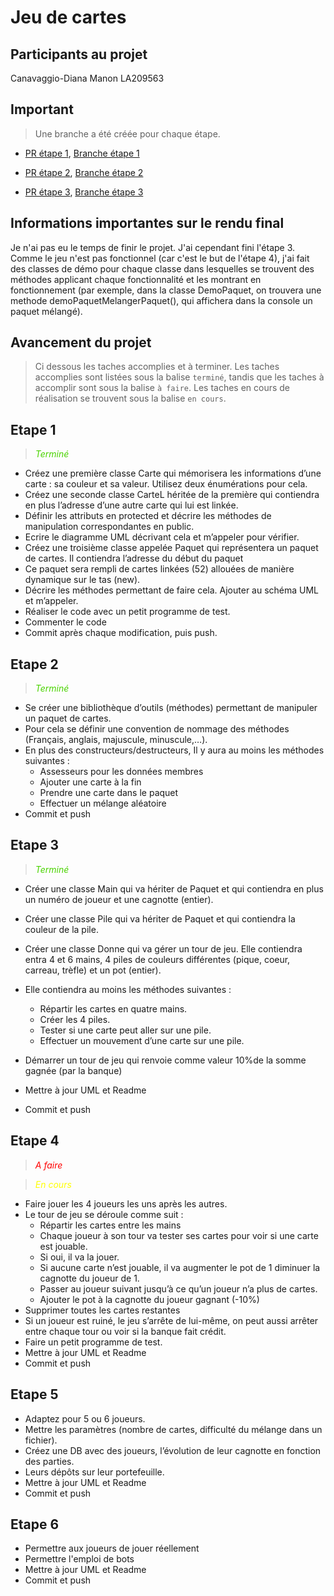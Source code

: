 # Jeu de cartes

## Participants au projet

Canavaggio-Diana Manon LA209563

## Important

> Une branche a été créée pour chaque étape.

- [PR étape 1](https://github.com/gosseyec/G2IleanaManon/pull/1), [Branche étape 1](https://github.com/gosseyec/G2IleanaManon/tree/etape1)

- [PR étape 2](https://github.com/gosseyec/G2IleanaManon/pull/2), [Branche étape 2](https://github.com/gosseyec/G2IleanaManon/tree/etape2)

- [PR étape 3](https://github.com/gosseyec/G2IleanaManon/pull/5), [Branche étape 3](https://github.com/gosseyec/G2IleanaManon/tree/etape3)

## Informations importantes sur le rendu final
Je n'ai pas eu le temps de finir le projet. J'ai cependant fini l'étape 3. Comme le jeu n'est pas fonctionnel (car c'est le but de l'étape 4), j'ai fait des classes de démo pour chaque classe dans lesquelles se trouvent des méthodes applicant chaque fonctionnalité et les montrant en fonctionnement (par exemple, dans la classe DemoPaquet, on trouvera une methode demoPaquetMelangerPaquet(), qui affichera dans la console un paquet mélangé).


## Avancement du projet

> Ci dessous les taches accomplies et à terminer. Les taches accomplies sont listées sous la balise `terminé`, tandis que les taches à accomplir sont sous la balise `à faire`.
Les taches en cours de réalisation se trouvent sous la balise `en cours`.

## Etape 1

> <i style="color:#4ad300">Terminé</i>

* Créez une première classe Carte qui mémorisera les informations d’une carte : sa couleur et sa valeur. Utilisez deux énumérations pour cela.
* Créez une seconde classe CarteL héritée de la première qui contiendra en plus l’adresse d’une autre carte qui lui est linkée.
* Définir les attributs en protected et décrire les méthodes de manipulation correspondantes en public.
* Ecrire le diagramme UML décrivant cela et m’appeler pour vérifier.
* Créez une troisième classe appelée Paquet qui représentera un paquet de cartes. Il contiendra l’adresse du début du paquet 
* Ce paquet sera rempli de cartes linkées (52) allouées de manière dynamique sur le tas (new).
* Décrire les méthodes permettant de faire cela. Ajouter au schéma UML et m’appeler.
* Réaliser le code avec un petit programme de test. 
* Commenter le code
* Commit après chaque modification, puis push.

## Etape 2

> <i style="color:#4ad300">Terminé</i>

* Se créer une bibliothèque d’outils (méthodes) permettant de manipuler un paquet de cartes.
* Pour cela se définir une convention de nommage des méthodes (Français, anglais, majuscule, minuscule,…).
* En plus des constructeurs/destructeurs, Il y aura au moins les méthodes suivantes : 
    -	Assesseurs pour les données membres
    -	Ajouter une carte à la fin
    -	Prendre une carte dans le paquet
    -	Effectuer un mélange aléatoire
* Commit et push

## Etape 3
> <i style="color:#4ad300">Terminé</i>

* Créer une classe Main qui va hériter de Paquet et qui contiendra en plus un numéro de joueur et une cagnotte (entier).
* Créer une classe Pile qui va hériter de Paquet et qui contiendra la couleur de la pile.
* Créer une classe Donne qui va gérer un tour de jeu. Elle contiendra entra 4 et 6 mains, 4 piles de couleurs différentes (pique, coeur, carreau, trèfle) et un pot (entier).

* Elle contiendra au moins les méthodes suivantes :
    - Répartir les cartes en quatre mains.
    - Créer les 4 piles.
    - Tester si une carte peut aller sur une pile.
    - Effectuer un mouvement d’une carte sur une pile.
* Démarrer un tour de jeu qui renvoie comme valeur 10%de la somme gagnée (par la banque)
* Mettre à jour UML et Readme
* Commit et push

## Etape 4

> <i style="color:red">A faire</i>

> <i style="color:yellow">En cours </i>

* Faire jouer les 4 joueurs les uns après les autres.
* Le tour de jeu se déroule comme suit :
    - Répartir les cartes entre les mains
    - Chaque joueur à son tour va tester ses cartes pour voir si une carte est jouable.
    - Si oui, il va la jouer.
    - Si aucune carte n’est jouable, il va augmenter le pot de 1 diminuer la cagnotte du joueur de 1.
    - Passer au joueur suivant jusqu’à ce qu’un joueur n’a plus de cartes.
    - Ajouter le pot à la cagnotte du joueur gagnant (-10%)
* Supprimer toutes les cartes restantes
* Si un joueur est ruiné, le jeu s’arrête de lui-même, on peut aussi arrêter entre chaque tour ou voir si la banque fait crédit.
* Faire un petit programme de test.
* Mettre à jour UML et Readme
* Commit et push

## Etape 5

* Adaptez pour 5 ou 6 joueurs.
* Mettre les paramètres (nombre de cartes, difficulté du mélange dans un fichier).
* Créez une DB avec des joueurs, l’évolution de leur cagnotte en fonction des parties.
* Leurs dépôts sur leur portefeuille.
* Mettre à jour UML et Readme
* Commit et push

## Etape 6
* Permettre aux joueurs de jouer réellement
* Permettre l'emploi de bots
* Mettre à jour UML et Readme
* Commit et push
